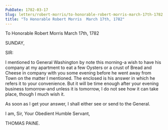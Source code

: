 ```yaml
---
PubDate: 1782-03-17
Slug: letters/robert-morris/to-honorable-robert-morris-march-17th-1782
title: "To Honorable Robert Morris  March 17th, 1782"
---
```


   To Honorable Robert Morris  March 17th, 1782

   SUNDAY,

   SIR:

   I mentioned to General Washington by note this morning-a wish to have his
   company at my apartment to eat a few Oysters or a crust of Bread and
   Cheese in company with you some evening before he went away from Town on
   the matter I mentioned. The enclosed is his answer in which he refers it
   to your convenience. But it will be time enough after your evening
   business tomorrow-and unless it is tomorrow, I do not see how it can take
   place, though I much wish it.

   As soon as I get your answer, I shall either see or send to the General.

   I am, Sir, Your Obedient Humble Servant,

   THOMAS PAINE.



